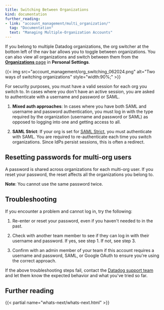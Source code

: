 ```yaml
---
title: Switching Between Organizations
kind: documentation
further_reading:
- link: "account_management/multi_organization/"
  tag: "Documentation"
  text: "Managing Multiple-Organization Accounts"
---
```


If you belong to multiple Datadog organizations, the org switcher at the bottom left of the nav bar allows you to toggle between organizations. You can also view all organizations and switch between them from the [**Organizations** page][1] in **Personal Settings**.

{{< img src="account_management/org_switching_062024.png" alt="Two ways of switching organizations" style="width:90%;" >}}

For security purposes, you must have a valid session for each org you switch to. In cases where you don't have an active session, you are asked to authenticate with a username and password or SAML.

1. **Mixed auth approaches**: In cases where you have both SAML and username and password authentication, you must log in with the type required by the organization (username and password or SAML) as opposed to logging into one and getting access to all.

2. **SAML Strict**: If your org is set for [SAML Strict][2], you must authenticate with SAML. You are required to re-authenticate each time you switch organizations. Since IdPs persist sessions, this is often a redirect.

## Resetting passwords for multi-org users

A password is shared across organizations for each multi-org user. If you reset your password, the reset affects all the organizations you belong to.

**Note**: You cannot use the same password twice.

## Troubleshooting

If you encounter a problem and cannot log in, try the following:

1. Re-enter or reset your password, even if you haven't needed to in the past.

2. Check with another team member to see if they can log in with their username and password. If yes, see step 1. If not, see step 3.

3. Confirm with an admin member of your team if this account requires a username and password, SAML, or Google OAuth to ensure you're using the correct approach.

If the above troubleshooting steps fail, contact the [Datadog support team][3] and let them know the expected behavior and what you've tried so far.

## Further reading

{{< partial name="whats-next/whats-next.html" >}}

[1]: https://app.datadoghq.com/personal-settings/organizations
[2]: /account_management/saml/#saml-strict
[3]: /help/
